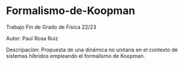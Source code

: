 # Formalismo-de-Koopman
Trabajo Fin de Grado de Física 22/23 

Autor: Paul Rosa Ruiz

Descripación: Propuesta de una dinámica no unitaria en el contexto de sistemas híbridos empleando el formalismo de Koopman. 
